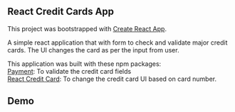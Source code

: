 ## React Credit Cards App
This project was bootstrapped with [Create React App](https://github.com/facebook/create-react-app).

A simple react application that with form to check and validate major credit cards. The UI changes the card as per the input from user.

This application was built with these npm packages: <br/>
[Payment](https://www.npmjs.com/package/payment): To validate the credit card fields <br/>
[React Credit Card](https://www.npmjs.com/package/react-credit-cards): To change the credit card UI based on card number.

## Demo

